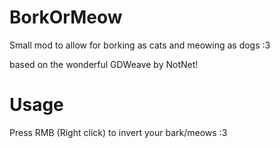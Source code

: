 # BorkOrMeow

Small mod to allow for borking as cats and meowing as dogs :3 

based on the wonderful GDWeave by NotNet!

# Usage

Press RMB (Right click) to invert your bark/meows :3

